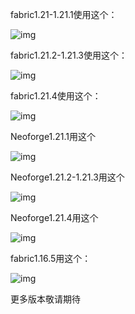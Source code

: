 fabric1.21-1.21.1使用这个：

![img](file:///C:/Users/Long_/AppData/Local/Temp/msohtmlclip1/01/clip_image002.png)

 

 

 

fabric1.21.2-1.21.3使用这个：

![img](file:///C:/Users/Long_/AppData/Local/Temp/msohtmlclip1/01/clip_image004.png)

 

 

fabric1.21.4使用这个：

![img](file:///C:/Users/Long_/AppData/Local/Temp/msohtmlclip1/01/clip_image006.png)

 

 

 

Neoforge1.21.1用这个

![img](file:///C:/Users/Long_/AppData/Local/Temp/msohtmlclip1/01/clip_image008.png)

 

 

Neoforge1.21.2-1.21.3用这个

![img](file:///C:/Users/Long_/AppData/Local/Temp/msohtmlclip1/01/clip_image010.png)

 

 

 

 

Neoforge1.21.4用这个

![img](file:///C:/Users/Long_/AppData/Local/Temp/msohtmlclip1/01/clip_image012.png)

 

 

 

fabric1.16.5用这个：

![img](file:///C:/Users/Long_/AppData/Local/Temp/msohtmlclip1/01/clip_image014.png)

 

更多版本敬请期待

 